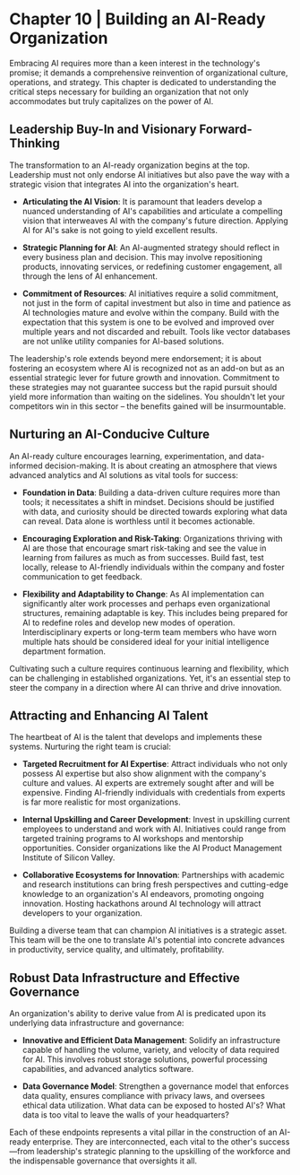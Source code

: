 # Chapter 10 | Building an AI-Ready Organization

Embracing AI requires more than a keen interest in the technology's promise; it demands a comprehensive reinvention of organizational culture, operations, and strategy. This chapter is dedicated to understanding the critical steps necessary for building an organization that not only accommodates but truly capitalizes on the power of AI.

## Leadership Buy-In and Visionary Forward-Thinking

The transformation to an AI-ready organization begins at the top. Leadership must not only endorse AI initiatives but also pave the way with a strategic vision that integrates AI into the organization's heart.

- **Articulating the AI Vision**: It is paramount that leaders develop a nuanced understanding of AI's capabilities and articulate a compelling vision that interweaves AI with the company's future direction. Applying AI for AI's sake is not going to yield excellent results.

- **Strategic Planning for AI**: An AI-augmented strategy should reflect in every business plan and decision. This may involve repositioning products, innovating services, or redefining customer engagement, all through the lens of AI enhancement.

- **Commitment of Resources**: AI initiatives require a solid commitment, not just in the form of capital investment but also in time and patience as AI technologies mature and evolve within the company. Build with the expectation that this system is one to be evolved and improved over multiple years and not discarded and rebuilt. Tools like vector databases are not unlike utility companies for AI-based solutions.

The leadership's role extends beyond mere endorsement; it is about fostering an ecosystem where AI is recognized not as an add-on but as an essential strategic lever for future growth and innovation. Commitment to these strategies may not guarantee success but the rapid pursuit should yield more information than waiting on the sidelines. You shouldn't let your competitors win in this sector – the benefits gained will be insurmountable.

## Nurturing an AI-Conducive Culture

An AI-ready culture encourages learning, experimentation, and data-informed decision-making. It is about creating an atmosphere that views advanced analytics and AI solutions as vital tools for success:

- **Foundation in Data**: Building a data-driven culture requires more than tools; it necessitates a shift in mindset. Decisions should be justified with data, and curiosity should be directed towards exploring what data can reveal. Data alone is worthless until it becomes actionable.

- **Encouraging Exploration and Risk-Taking**: Organizations thriving with AI are those that encourage smart risk-taking and see the value in learning from failures as much as from successes. Build fast, test locally, release to AI-friendly individuals within the company and foster communication to get feedback.

- **Flexibility and Adaptability to Change**: As AI implementation can significantly alter work processes and perhaps even organizational structures, remaining adaptable is key. This includes being prepared for AI to redefine roles and develop new modes of operation. Interdisciplinary experts or long-term team members who have worn multiple hats should be considered ideal for your initial intelligence department formation.

Cultivating such a culture requires continuous learning and flexibility, which can be challenging in established organizations. Yet, it's an essential step to steer the company in a direction where AI can thrive and drive innovation.

## Attracting and Enhancing AI Talent

The heartbeat of AI is the talent that develops and implements these systems. Nurturing the right team is crucial:

- **Targeted Recruitment for AI Expertise**: Attract individuals who not only possess AI expertise but also show alignment with the company's culture and values. AI experts are extremely sought after and will be expensive. Finding AI-friendly individuals with credentials from experts is far more realistic for most organizations.

- **Internal Upskilling and Career Development**: Invest in upskilling current employees to understand and work with AI. Initiatives could range from targeted training programs to AI workshops and mentorship opportunities. Consider organizations like the AI Product Management Institute of Silicon Valley.

- **Collaborative Ecosystems for Innovation**: Partnerships with academic and research institutions can bring fresh perspectives and cutting-edge knowledge to an organization's AI endeavors, promoting ongoing innovation. Hosting hackathons around AI technology will attract developers to your organization.

Building a diverse team that can champion AI initiatives is a strategic asset. This team will be the one to translate AI's potential into concrete advances in productivity, service quality, and ultimately, profitability.

## Robust Data Infrastructure and Effective Governance

An organization's ability to derive value from AI is predicated upon its underlying data infrastructure and governance:

- **Innovative and Efficient Data Management**: Solidify an infrastructure capable of handling the volume, variety, and velocity of data required for AI. This involves robust storage solutions, powerful processing capabilities, and advanced analytics software.

- **Data Governance Model**: Strengthen a governance model that enforces data quality, ensures compliance with privacy laws, and oversees ethical data utilization. What data can be exposed to hosted AI's? What data is too vital to leave the walls of your headquarters?

Each of these endpoints represents a vital pillar in the construction of an AI-ready enterprise. They are interconnected, each vital to the other's success—from leadership's strategic planning to the upskilling of the workforce and the indispensable governance that oversights it all.